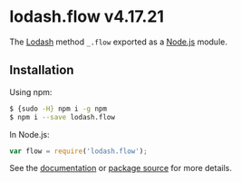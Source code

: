 # lodash.flow v4.17.21

The [Lodash](https://lodash.com/) method `_.flow` exported as a [Node.js](https://nodejs.org/) module.

## Installation

Using npm:
```bash
$ {sudo -H} npm i -g npm
$ npm i --save lodash.flow
```

In Node.js:
```js
var flow = require('lodash.flow');
```

See the [documentation](https://lodash.com/docs#flow) or [package source](https://github.com/lodash/lodash/blob/4.17.21-npm-packages/lodash.flow) for more details.

